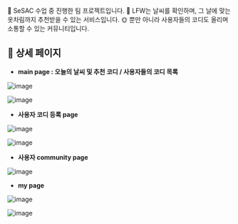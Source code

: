 <aside>
🐷 SeSAC 수업 중 진행한 팀 프로젝트입니다. 
🌈 LFW는 날씨를 확인하며, 그 날에 맞는 옷차림까지 추천받을 수 있는 서비스입니다. 
🌞 뿐만 아니라 사용자들의 코디도 올리며 소통할 수 있는 커뮤니티입니다.

</aside>

## 📑 상세 페이지

- **main page : 오늘의 날씨 및 추천 코디 / 사용자들의 코디 목록**
    
![image](https://user-images.githubusercontent.com/99241228/200561922-63560662-612b-4780-be53-d9dc91fa1cae.png)
    
![image](https://user-images.githubusercontent.com/99241228/200561967-5b67e978-8338-4a29-9ec9-5caa3af1e739.png)
    
    
- **사용자 코디 등록 page**
    
![image](https://user-images.githubusercontent.com/99241228/200562022-d6f3cd8c-e0bd-4e59-b894-95d27ac76410.png)
    
![image](https://user-images.githubusercontent.com/99241228/200562078-8c19cbda-cc1f-419f-a0ac-e8394eae1345.png)
    
- **사용자 community page**
    
![image](https://user-images.githubusercontent.com/99241228/200562120-8e88eae7-a811-48f1-860b-98a67bf66e49.png)

    
- **my page**
    
![image](https://user-images.githubusercontent.com/99241228/200562152-b0f3abad-99a0-4993-bfdc-78d44f819ffb.png)
    
![image](https://user-images.githubusercontent.com/99241228/200562183-4d4f1cc9-768c-44d3-893f-0a6891975846.png)
